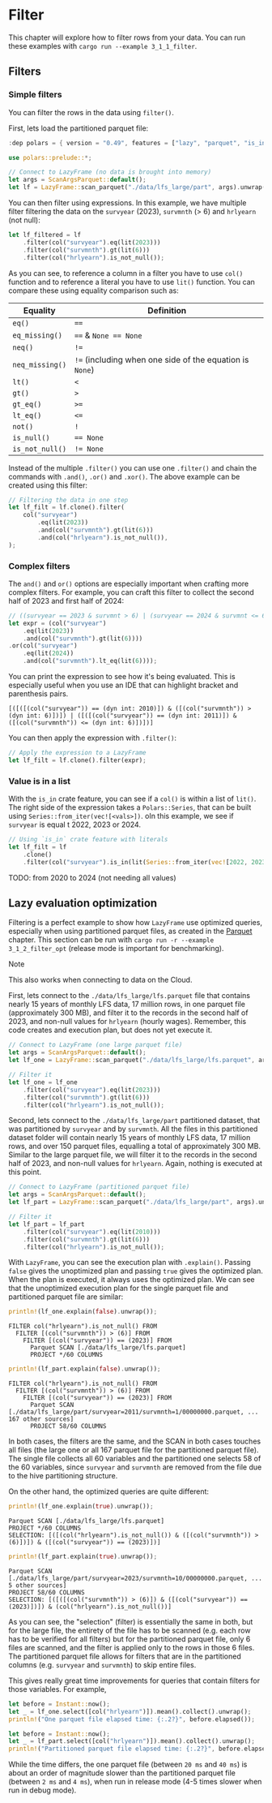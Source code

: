 # Filter

This chapter will explore how to filter rows from your data. You can run these examples with `cargo run --example 3_1_1_filter`.

## Filters

### Simple filters

You can filter the rows in the data using `filter()`. 

First, lets load the partitioned parquet file:

```Rust
:dep polars = { version = "0.49", features = ["lazy", "parquet", "is_in"] }

use polars::prelude::*;

// Connect to LazyFrame (no data is brought into memory)
let args = ScanArgsParquet::default();
let lf = LazyFrame::scan_parquet("./data/lfs_large/part", args).unwrap();
```

You can then filter using expressions. In this example, we have multiple filter filtering the data on the `survyear` (2023), `survmnth` (> 6) and `hrlyearn` (not null):

```Rust
let lf_filtered = lf
    .filter(col("survyear").eq(lit(2023)))
    .filter(col("survmnth").gt(lit(6)))
    .filter(col("hrlyearn").is_not_null());
```

As you can see, to reference a column in a filter you have to use `col()` function and to reference a literal you have to use `lit()` function. You can compare these using equality comparison such as:

| Equality        | Definition                                               |
|-----------------|----------------------------------------------------------|
| `eq()`          | `==`                                                     |
| `eq_missing()`  | `==` & `None == None`                                    |
| `neq()`         | `!=`                                                     |
| `neq_missing()` | `!=` (including when one side of the equation is `None`) |
| `lt()`          | `<`                                                      |
| `gt()`          | `>`                                                      |
| `gt_eq()`       | `>=`                                                     |
| `lt_eq()`       | `<=`                                                     |
| `not()`         | `!`                                                      |
| `is_null()`     | `== None`                                                |
| `is_not_null()` | `!= None`                                                |

Instead of the multiple `.filter()` you can use one `.filter()` and chain the commands with `.and()`, `.or()` and `.xor()`. The above example can be created using this filter:

```Rust
// Filtering the data in one step
let lf_filt = lf.clone().filter(
    col("survyear")
        .eq(lit(2023))
        .and(col("survmnth").gt(lit(6)))
        .and(col("hrlyearn").is_not_null()),
);
```

### Complex filters

The `and()` and `or()` options are especially important when crafting more complex filters. For example, you can craft this filter to collect the second half of 2023 and first half of 2024: 

```Rust 
// ((survyear == 2023 & survmnt > 6) | (survyear == 2024 & survmnt <= 6))
let expr = (col("survyear")
    .eq(lit(2023))
    .and(col("survmnth").gt(lit(6))))
.or(col("survyear")
    .eq(lit(2024))
    .and(col("survmnth").lt_eq(lit(6))));
```

You can print the expression to see how it's being evaluated. This is especially useful when you use an IDE that can highlight bracket and parenthesis pairs.

```
[([([(col("survyear")) == (dyn int: 2010)]) & ([(col("survmnth")) > (dyn int: 6)])]) | ([([(col("survyear")) == (dyn int: 2011)]) & ([(col("survmnth")) <= (dyn int: 6)])])]
```

You can then apply the expression with `.filter()`:

```Rust
// Apply the expression to a LazyFrame
let lf_filt = lf.clone().filter(expr);
```

### Value is in a list

With the `is_in` crate feature, you can see if a `col()` is within a list of `lit()`. The right side of the expression takes a `Polars::Series`, that can be built using `Series::from_iter(vec![<vals>])`. oIn this example, we see if `survyear` is equal t 2022, 2023 or 2024.

```Rust
// Using `is_in` crate feature with literals
let lf_filt = lf
    .clone()
    .filter(col("survyear").is_in(lit(Series::from_iter(vec![2022, 2023, 2024]))));
```

TODO: from 2020 to 2024 (not needing all values)

## Lazy evaluation optimization

Filtering is a perfect example to show how `LazyFrame` use optimized queries, especially when using partitioned parquet files, as created in the [Parquet](../2_data/parquet.md#writing) chapter. This section can be run with `cargo run -r --example 3_1_2_filter_opt` (release mode is important for benchmarking).

> [!NOTE]
> This also works when connecting to data on the Cloud.

First, lets connect to the `./data/lfs_large/lfs.parquet` file that contains nearly 15 years of monthly LFS data, 17 million rows, in one parquet file (approximately 300 MB), and filter it to the records in the second half of 2023, and non-null values for `hrlyearn` (hourly wages). Remember, this code creates and execution plan, but does not yet execute it.

```Rust
// Connect to LazyFrame (one large parquet file)
let args = ScanArgsParquet::default();
let lf_one = LazyFrame::scan_parquet("./data/lfs_large/lfs.parquet", args).unwrap();

// Filter it
let lf_one = lf_one
    .filter(col("survyear").eq(lit(2023)))
    .filter(col("survmnth").gt(lit(6)))
    .filter(col("hrlyearn").is_not_null());
```

Second, lets connect to the `./data/lfs_large/part` partitioned dataset, that was partitioned by `survyear` and by `survmnth`. All the files in this partitioned dataset folder will contain nearly 15 years of monthly LFS data, 17 million rows, and over 150 parquet files, equalling a total of approximately 300 MB. Similar to the large parquet file, we will filter it to the records in the second half of 2023, and non-null values for `hrlyearn`. Again, nothing is executed at this point. 

```Rust
// Connect to LazyFrame (partitioned parquet file)
let args = ScanArgsParquet::default();
let lf_part = LazyFrame::scan_parquet("./data/lfs_large/part", args).unwrap();

// Filter it
let lf_part = lf_part
    .filter(col("survyear").eq(lit(2010)))
    .filter(col("survmnth").gt(lit(6)))
    .filter(col("hrlyearn").is_not_null());
```

With `LazyFrame`, you can see the execution plan with `.explain()`. Passing `false` gives the unoptimized plan and passing `true` gives the optimized plan. When the plan is executed, it always uses the optimized plan. We can see that the unoptimized execution plan for the single parquet file and partitioned parquet file are similar:

```Rust
println!(lf_one.explain(false).unwrap());
```

```
FILTER col("hrlyearn").is_not_null() FROM
  FILTER [(col("survmnth")) > (6)] FROM
    FILTER [(col("survyear")) == (2023)] FROM
      Parquet SCAN [./data/lfs_large/lfs.parquet]
      PROJECT */60 COLUMNS
```


```Rust
println!(lf_part.explain(false).unwrap());
```

```
FILTER col("hrlyearn").is_not_null() FROM
  FILTER [(col("survmnth")) > (6)] FROM
    FILTER [(col("survyear")) == (2023)] FROM
      Parquet SCAN [./data/lfs_large/part/survyear=2011/survmnth=1/00000000.parquet, ... 167 other sources]
      PROJECT 58/60 COLUMNS
```

In both cases, the filters are the same, and the SCAN in both cases touches all files (the large one or all 167 parquet file for the partitioned parquet file). The single file collects all 60 variables and the partitioned one selects 58 of the 60 variables, since `survyear` and `survmnth` are removed from the file due to the hive partitioning structure.

On the other hand, the optimized queries are quite different:

```Rust
println!(lf_one.explain(true).unwrap());
```

```
Parquet SCAN [./data/lfs_large/lfs.parquet]
PROJECT */60 COLUMNS
SELECTION: [([(col("hrlyearn").is_not_null()) & ([(col("survmnth")) > (6)])]) & ([(col("survyear")) == (2023)])]
```


```Rust
println!(lf_part.explain(true).unwrap());
```

```
Parquet SCAN [./data/lfs_large/part/survyear=2023/survmnth=10/00000000.parquet, ... 5 other sources]
PROJECT 58/60 COLUMNS
SELECTION: [([([(col("survmnth")) > (6)]) & ([(col("survyear")) == (2023)])]) & (col("hrlyearn").is_not_null())]
```

As you can see, the "selection" (filter) is essentially the same in both, but for the large file, the entirety of the file has to be scanned (e.g. each row has to be verified for all filters) but for the partitioned parquet file, only 6 files are scanned, and the filter is applied only to the rows in those 6 files. The partitioned parquet file allows for filters that are in the partitioned columns (e.g. `survyear` and `survmnth`) to skip entire files.

This gives really great time improvements for queries that contain filters for those variables. For example, 

```Rust
let before = Instant::now();
let _ = lf_one.select([col("hrlyearn")]).mean().collect().unwrap();
println!("One parquet file elapsed time: {:.2?}", before.elapsed());

let before = Instant::now();
let _ = lf_part.select([col("hrlyearn")]).mean().collect().unwrap();
println!("Partitioned parquet file elapsed time: {:.2?}", before.elapsed());
```

While the time differs, the one parquet file (between `20 ms` and `40 ms`) is about an order of magnitude slower than the partitioned parquet file (between `2 ms` and `4 ms`), when run in release mode (4-5 times slower when run in debug mode).
